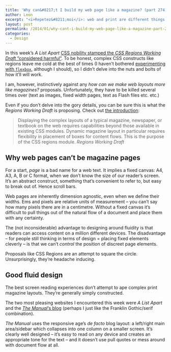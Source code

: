 ```yaml
---
title: 'Why can&#8217;t I build my web page like a magazine? (part 274)'
author: Leon
excerpt: "<i>Repetez&#8211;moi</i>: web and print are different things. And CSS regions can't change that."
layout: post
permalink: /2014/01/why-cant-i-build-my-web-page-like-a-magazine-part-274/
categories:
  - Design
---
```

In this week’s <cite>A List Apart</cite> [CSS nobility stamped the <cite>CSS Regions Working Draft</cite> “considered harmful”][1]. To be honest, complex CSS constructs like regions leave me cold at the best of times (I haven’t bothered [experimenting with `flexbox`][2], although I should), so I didn’t delve into the nuts and bolts of how it&#8217;ll will work.

I am, however, instinctively against any *how can we make web layouts more like magazines?* proposals. Unfortunately, they have to be killed several times over (text as images, fixed width pages, text as Flash files etc. etc.)

Even if you don’t delve into the gory details, you can be sure this is what the <cite>Regions Working Draft</cite> is proposing. Check out [the introduction][3]:

> Displaying the complex layouts of a typical magazine, newspaper, or textbook on the web requires capabilities beyond those available in existing CSS modules. Dynamic magazine layout in particular requires flexibility in placement of boxes for content flows. This is the purpose of the CSS regions module. <cite>Regions Working Draft</cite>

## Why web pages can’t be magazine pages

For a start, *page* is a bad name for a web text. It implies a fixed canvas: A4, A3, A, B or C format, when we don&#8217;t know the size of our reader&#8217;s screen. It&#8217;s an abstract construct, something that&#8217;s convenient to refer to, but easy to break out of. Hence scroll bars.

Web pages are inherently dimension agnostic, even when we define their widths. Ems and pixels are relative units of measurement – you can&#8217;t say how many pixels there are in a centimetre. Without a fixed canvas it’s difficult to pull things out of the natural flow of a document and place them with any certainty.

The (not inconsiderable) advantage to designing around fluidity is that readers can access content on a million different devices. The disadvantage – for people still thinking in terms of design = placing fixed elements cleverly – is that we can’t *control* the position of discreet page elements.

Proposals like CSS Regions are an attempt to square the circle. Unsurprisingly, they’re headache inducing.

## Good fluid design

The best screen reading experiences don’t attempt to ape complex print magazine layouts. They’re generally simply constructed.

The two most pleasing websites I encountered this week were <cite>A List Apart</cite> and the [<cite>The Manual</cite>‘s blog][4] (perhaps I just like the Franklin Gothic/serif combination).

<cite>The Manual</cite> uses the responsive age&#8217;s *de facto* blog layout: a left/right main area/sidebar which collapses into one column on a smaller screen. It&#8217;s clearly well designed – it&#8217;s easy to read on any device and creates an appropriate tone for the text – and it doesn&#8217;t use pull quotes or mess around with document flow at all.

 [1]: http://alistapart.com/blog/post/css-regions-considered-harmful
 [2]: http://philipwalton.github.io/solved-by-flexbox/demos/grids/
 [3]: http://www.w3.org/TR/2013/WD-css3-regions-20130528#introduction
 [4]: http://blog.alwaysreadthemanual.com/2014/01/24/typography-and-typesetting-the-web-edition/